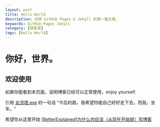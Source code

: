 ```yaml
---
layout: post
title: Hello World
description: 试用 GitHub Pages & Jekyll 的第一篇文章。
keywords: GitHub-Pages Jekyll 
category: [随笔录]
tags: [Hello World]
---
```


你好，世界。
========

欢迎使用
--------

如果你能看到本页面，说明博客已经可以正常使用，enjoy yourself.

引用 <a href="http://weibo.com/dawaiwaiwai">女流氓.exe</a> 的一句话 "今后的路，我希望你能自己好好走下去，而我，坐车。"

希望你从这里开始 <a href="http://mindhacks.cn/2009/02/15/why-you-should-start-blogging-now/">[BetterExplained]为什么你应该（从现在开始就）写博客</a>

